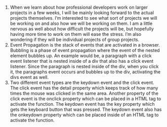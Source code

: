 1. When we learn about how professional developers work on larger projects in a few weeks, I will be mainly looking forward to the actual projects themselves. I’m interested to see what sort of projects we will be working on and also how we will be working on them. I am a little nervous as well about how difficult the projects will be, but hopefully having more time to work on them will ease the stress. I’m also wondering if they will be individual projects of group projects.
2. Event Propagation is the stack of events that are activated in a browser. Bubbling is a phase of event propagation where the event of the nested element bubbles up. An example would be, a paragraph with a click event listener that is nested inside of a div that also has a click event listener. Since the paragraph is nested inside of the div, when you click it, the paragraphs event occurs and bubbles up to the div, activating the divs event as well.
3. Two different event types are the keydown event and the click event. The click event has the detail property which keeps track of how many times the mouse was clicked in the same area. Another property of the click event is the onclick property which can be placed in a HTML tag to activate the function. The keydown event has the key property which gets the keyboard button that was pressed. The keydown event also has the onkeydown property which can be placed inside of an HTML tag to activate the function.
